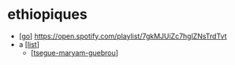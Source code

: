 # ethiopiques

- [[go]] https://open.spotify.com/playlist/7gkMJUiZc7hglZNsTrdTvt
- a [[list]]
  - [[tsegue-maryam-guebrou]] 

[//begin]: # "Autogenerated link references for markdown compatibility"
[go]: go "Go"
[list]: list "list"
[tsegue-maryam-guebrou]: tsegue-maryam-guebrou "Tsegue Maryam Guebrou"
[//end]: # "Autogenerated link references"